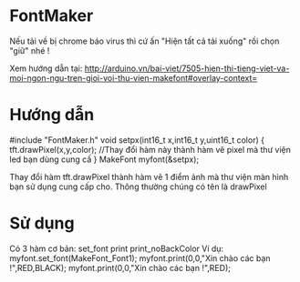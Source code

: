 # FontMaker
Nếu tải về bị chrome báo virus thì cứ ấn "Hiện tất cả tải xuống" rồi chọn "giữ" nhé !

Xem hướng dẫn tại:
http://arduino.vn/bai-viet/7505-hien-thi-tieng-viet-va-moi-ngon-ngu-tren-gioi-voi-thu-vien-makefont#overlay-context=

# Hướng dẫn
#include "FontMaker.h"
void setpx(int16_t x,int16_t y,uint16_t color)
{
   tft.drawPixel(x,y,color); //Thay đổi hàm này thành hàm vẽ pixel mà thư viện led bạn dùng cung cấ
}
MakeFont myfont(&setpx);

Thay đổi hàm tft.drawPixel thành hàm vẽ 1 điểm ảnh mà thư viện màn hình bạn sử dụng cung cấp cho. Thông thường chúng có tên là drawPixel

# Sử dụng
Có 3 hàm cơ bản:
set_font
print
print_noBackColor
Ví dụ:
myfont.set_font(MakeFont_Font1);
myfont.print(0,0,"Xin chào các bạn !",RED,BLACK);
myfont.print(0,0,"Xin chào các bạn !",RED);
